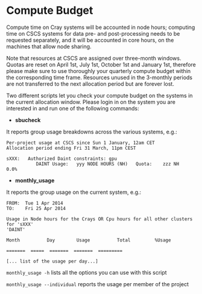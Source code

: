 # Compute Budget

Compute time on Cray systems will be accounted in node hours; computing time on CSCS systems for data pre- and post-processing needs to be requested separately, and it will be accounted in core hours, on the machines that allow node sharing.

Note that resources at CSCS are assigned over three-month windows. Quotas are reset on April 1st, July 1st, October 1st and January 1st, therefore please make sure to use thoroughly your quarterly compute budget within the corresponding time frame. Resources unused in the 3-monthly periods are not transferred to the next allocation period but are forever lost.

Two different scripts let you check your compute budget on the systems in the current allocation window. Please login in on the system you are interested in and run one of the following commands:

* __sbucheck__

It reports group usage breakdowns across the various systems, e.g.:
```
Per-project usage at CSCS since Sun 1 January, 12am CET
Allocation period ending Fri 31 March, 11pm CEST

sXXX:   Authorized Daint constraints: gpu
           DAINT Usage:   yyy NODE HOURS (NH)   Quota:    zzz NH    0.0%
```

* __monthly_usage__

It reports the group usage on the current system, e.g.:
```
FROM:  Tue 1 Apr 2014
TO:    Fri 25 Apr 2014 

Usage in Node hours for the Crays OR Cpu hours for all other clusters for 'sXXX'
'DAINT'

Month          Day        Usage          Total         %Usage

=======  =====  =======  =======  =========

[... list of the usage per day...]
```

`monthly_usage -h` lists all the options you can use with this script

`monthly_usage --individual` reports the usage per member of the project
